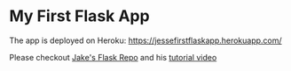 # My First Flask App

The app is deployed on Heroku: https://jessefirstflaskapp.herokuapp.com/

Please checkout [Jake's Flask Repo](https://github.com/jakerieger/FlaskIntroduction) and his [tutorial video](https://www.youtube.com/watch?v=Z1RJmh_OqeA&ab_channel=freeCodeCamp.org)
